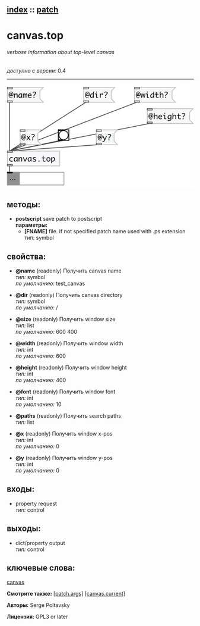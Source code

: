 [index](index.html) :: [patch](category_patch.html)
---

# canvas.top

###### verbose information about top-level canvas

*доступно с версии:* 0.4

---




[![example](../examples/img/canvas.top.jpg)](../examples/pd/canvas.top.pd)





## методы:

* **postscript**
save patch to postscript<br>
  __параметры:__
  - **[FNAME]** file. If not specified patch name used with .ps extension<br>
    тип: symbol <br>




## свойства:

* **@name** (readonly)
Получить canvas name<br>
_тип:_ symbol<br>
_по умолчанию:_ test_canvas<br>

* **@dir** (readonly)
Получить canvas directory<br>
_тип:_ symbol<br>
_по умолчанию:_ /<br>

* **@size** (readonly)
Получить window size<br>
_тип:_ list<br>
_по умолчанию:_ 600 400<br>

* **@width** (readonly)
Получить window width<br>
_тип:_ int<br>
_по умолчанию:_ 600<br>

* **@height** (readonly)
Получить window height<br>
_тип:_ int<br>
_по умолчанию:_ 400<br>

* **@font** (readonly)
Получить window font<br>
_тип:_ int<br>
_по умолчанию:_ 10<br>

* **@paths** (readonly)
Получить search paths<br>
_тип:_ list<br>

* **@x** (readonly)
Получить window x-pos<br>
_тип:_ int<br>
_по умолчанию:_ 0<br>

* **@y** (readonly)
Получить window y-pos<br>
_тип:_ int<br>
_по умолчанию:_ 0<br>



## входы:

* property request<br>
_тип:_ control



## выходы:

* dict/property output<br>
_тип:_ control



## ключевые слова:

[canvas](keywords/canvas.html)



**Смотрите также:**
[\[patch.args\]](patch.args.html)
[\[canvas.current\]](canvas.current.html)




**Авторы:** Serge Poltavsky




**Лицензия:** GPL3 or later





